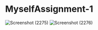 # MyselfAssignment-1
![Screenshot (2275)](https://user-images.githubusercontent.com/104863304/226430159-5bab86a5-7c90-43fb-a725-ab371deab143.png)
![Screenshot (2276)](https://user-images.githubusercontent.com/104863304/226430264-423665f6-5cdf-4572-be76-7a82f9cdc5b3.png)
